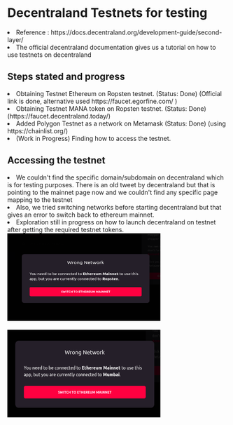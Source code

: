 # Decentraland Testnets for testing 
<li> Reference : https://docs.decentraland.org/development-guide/second-layer/
<li> The official decentraland documentation gives us a tutorial on how to use testnets on decentraland 
  
##  Steps stated and progress
<li> Obtaining Testnet Ethereum on Ropsten testnet. (Status: Done)  (Official link is done, alternative used https://faucet.egorfine.com/ )
<li> Obtaining Testnet MANA token on Ropsten testnet. (Status: Done) (https://faucet.decentraland.today/)
<li> Added Polygon Testnet as a network on Metamask (Status: Done) (using https://chainlist.org/)
<li> (Work in Progress) Finding how to access the testnet.

## Accessing the testnet
<li> We couldn't find the specific domain/subdomain on decentraland which is for testing purposes. There is an old tweet by decentraland but that is pointing to the mainnet page now and we couldn't find any specific page mapping to the testnet
<li> Also, we tried switching networks before starting decentraland but that gives an error to switch back to ethereum mainnet.
<li> Exploration still in progress on how to launch decentraland on testnet after getting the required testnet tokens.
<img src="../docs/figures/error1.png" width="350px" height="200px"><br><br>
<img src="../docs/figures/error2.png" width="350px" height="200px"><br>